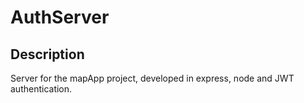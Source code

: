 # AuthServer

## Description

Server for the mapApp project, developed in express, node and JWT authentication.
